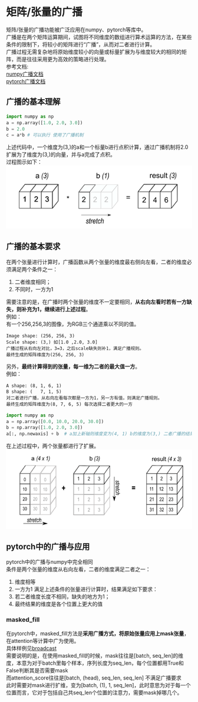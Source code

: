 # 矩阵/张量的广播
矩阵/张量的广播功能被广泛应用在numpy、pytorch等库中。  
广播是在两个矩阵运算期间，试图将不同维度的数组进行算术运算的方法，在某些条件的限制下，将较小的矩阵进行“广播”，从而对二者进行计算。  
广播过程无需复杂地将原始维度较小的向量或标量扩展为与维度较大的相同的矩阵，而是往往采用更为高效的策略进行处理。  
参考文档:  
[numpy广播文档](https://numpy.org/doc/stable/user/basics.broadcasting.html)  
[pytorch广播文档](https://pytorch.org/docs/stable/notes/broadcasting.html)
## 广播的基本理解
```python
import numpy as np
a = np.array([1.0, 2.0, 3.0])
b = 2.0
c = a*b # 可以执行 使用了广播机制
```
上述代码中，一个维度为(3,)的a和一个标量b进行点积计算，通过广播机制将2.0扩展为了维度为(3,)的向量，并与a完成了点积。  
过程图示如下：  
![b_d](img/b_d.png)
## 广播的基本要求
在两个张量进行计算时，广播函数从两个张量的维度最右侧向左看，二者的维度必须满足两个条件之一：  
1. 二者维度相同；
2. 不同时，一方为1

需要注意的是，在广播时两个张量的维度不一定要相同，**从右向左看时若有一方缺失，则补充为1，继续进行上述过程**。  
例如：  
有一个256,256,3的图像，为RGB三个通道乘以不同的值。  
```
Image shape: (256, 256, 3)
Scale shape: (3,) 如[1.0 ,2.0, 3.0]
广播过程从右向左对比，3=3，之后scale缺失则补1，满足广播规则。
最终生成的矩阵维度为(256, 256, 3)
```
另外，**最终计算得到的张量，每一维为二者的最大值一方**。  
例如：  
```
A shape: (8, 1, 6, 1)
B shape: (   7, 1, 5)
对二者进行广播，从右向左看每次都是一方为1，另一方有值，则满足广播规则。
最终生成的矩阵维度为(8, 7, 6, 5) 每次选择二者更大的一方
```

```python
import numpy as np
a = np.array([0.0, 10.0, 20.0, 30.0])
b = np.array([1.0, 2.0, 3.0])
a[:, np.newaxis] + b  # a加上新轴则维度变为(4, 1) b的维度为(3,) 二者广播的结果为(4, 3)
```
在上述过程中，两个张量都进行了扩展。  
![b_d2](img/b_d2.png)  

## pytorch中的广播与应用
pytorch中的广播与numpy中完全相同  
条件是两个张量的维度从右向左看，二者的维度满足二者之一：
1. 维度相等
2. 一方为1
满足上述条件的张量进行计算时，结果满足如下要求：
1. 若二者维度长度不相同，缺失的地方为1；
2. 最终结果的维度是各个位置上更大的值

### masked_fill
在pytorch中，masked_fill方法是**采用广播方式，将原始张量应用上mask张量**，在attention等计算中广为使用。  
具体样例见[broadcast](broadcast.ipynb)  
需要说明的是，在使用masked_fill的时候，mask往往是[batch, seq_len]的维度，本意为对于batch里每个样本，序列长度为seq_len，每个位置都用True和False判断其是否需要mask  
而attention_score往往是[batch, (head), seq_len, seq_len] 不满足广播要求  
此时需要对mask进行扩维，变为[batch, (1), 1, seq_len]，此时意思为对于每一个位置而言，它对于包括自己共seq_len个位置的注意力，需要mask掉哪几个。  
